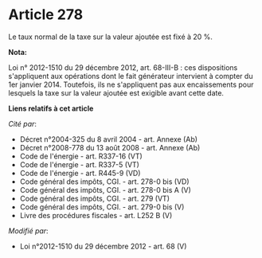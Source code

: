 # Article 278

Le taux normal de la taxe sur la valeur ajoutée est fixé à 20 %.

**Nota:**

Loi n° 2012-1510 du 29 décembre 2012, art. 68-III-B : ces dispositions s'appliquent aux opérations dont le fait générateur
intervient à compter du 1er janvier 2014. Toutefois, ils ne s'appliquent pas aux encaissements pour lesquels la taxe sur la
valeur ajoutée est exigible avant cette date.

**Liens relatifs à cet article**

_Cité par_:

  - Décret n°2004-325 du 8 avril 2004 - art. Annexe (Ab)
  - Décret n°2008-778 du 13 août 2008 - art. Annexe (Ab)
  - Code de l'énergie - art. R337-16 (VT)
  - Code de l'énergie - art. R337-5 (VT)
  - Code de l'énergie - art. R445-9 (VD)
  - Code général des impôts, CGI. - art. 278-0 bis (VD)
  - Code général des impôts, CGI. - art. 278-0 bis A (V)
  - Code général des impôts, CGI. - art. 279 (VT)
  - Code général des impôts, CGI. - art. 279-0 bis (V)
  - Livre des procédures fiscales - art. L252 B (V)

_Modifié par_:

  - Loi n°2012-1510 du 29 décembre 2012 - art. 68 (V)

